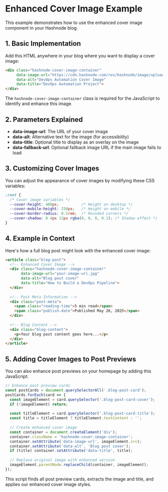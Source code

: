 # Enhanced Cover Image Example

This example demonstrates how to use the enhanced cover image component in your Hashnode blog.

## 1. Basic Implementation

Add this HTML anywhere in your blog where you want to display a cover image:

```html
<div class="hashnode-cover-image-container" 
     data-image-url="https://cdn.hashnode.com/res/hashnode/image/upload/v1748116509711/8e647311-9519-4950-b4ab-1fb756b7bfd9.png" 
     data-alt="DevOps Automation Cover Image" 
     data-title="DevOps Automation Project">
</div>
```

The `hashnode-cover-image-container` class is required for the JavaScript to identify and enhance this image.

## 2. Parameters Explained

- **data-image-url**: The URL of your cover image
- **data-alt**: Alternative text for the image (for accessibility)
- **data-title**: Optional title to display as an overlay on the image
- **data-fallback-url**: Optional fallback image URL if the main image fails to load

## 3. Customizing Cover Images

You can adjust the appearance of cover images by modifying these CSS variables:

```css
:root {
  /* Cover image variables */
  --cover-height: 400px;          /* Height on desktop */
  --cover-mobile-height: 250px;   /* Height on mobile */
  --cover-border-radius: 0.5rem;  /* Rounded corners */
  --cover-shadow: 0 4px 12px rgba(0, 0, 0, 0.1); /* Shadow effect */
}
```

## 4. Example in Context

Here's how a full blog post might look with the enhanced cover image:

```html
<article class="blog-post">
  <!-- Enhanced Cover Image -->
  <div class="hashnode-cover-image-container" 
       data-image-url="your-image-url.jpg" 
       data-alt="Blog post cover" 
       data-title="How to Build a DevOps Pipeline">
  </div>
  
  <!-- Post Meta Information -->
  <div class="post-meta">
    <span class="reading-time">5 min read</span>
    <span class="publish-date">Published May 26, 2025</span>
  </div>
  
  <!-- Blog Content -->
  <div class="blog-content">
    <p>Your blog post content goes here...</p>
  </div>
</article>
```

## 5. Adding Cover Images to Post Previews

You can also enhance post previews on your homepage by adding this JavaScript:

```javascript
// Enhance post preview cards
const postCards = document.querySelectorAll('.blog-post-card');
postCards.forEach(card => {
  const imageElement = card.querySelector('.blog-post-card-cover');
  if (!imageElement) return;
  
  const titleElement = card.querySelector('.blog-post-card-title');
  const title = titleElement ? titleElement.textContent : '';
  
  // Create enhanced cover image
  const container = document.createElement('div');
  container.className = 'hashnode-cover-image-container';
  container.setAttribute('data-image-url', imageElement.src);
  container.setAttribute('data-alt', 'Blog post cover');
  if (title) container.setAttribute('data-title', title);
  
  // Replace original image with enhanced version
  imageElement.parentNode.replaceChild(container, imageElement);
});
```

This script finds all post preview cards, extracts the image and title, and applies our enhanced cover image styles.
